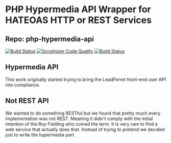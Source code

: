 # PHP Hypermedia API Wrapper for HATEOAS HTTP or REST Services
## Repo: php-hypermedia-api

[![Build Status](https://travis-ci.org/solvire/php-hypermedia-api.svg?branch=master)](https://travis-ci.org/solvire/php-hypermedia-api)
[![Scrutinizer Code Quality](https://scrutinizer-ci.com/g/solvire/common-utilities/badges/quality-score.png?b=master)](https://scrutinizer-ci.com/g/solvire/common-utilities/?branch=master)
[![Build Status](https://scrutinizer-ci.com/g/solvire/common-utilities/badges/build.png?b=master)](https://scrutinizer-ci.com/g/solvire/common-utilities/build-status/master)


## Hypermedia API 

This work originally started trying to bring the LeadFerret front-end user API into compliance. 

## Not REST API

We wanted to do something RESTful but we found that pretty much every implementation was not REST.  Meaning it didn't comply with the initial intention of the Roy Fielding who coined the term. It is very rare to find a web service that actually does that.  Instead of trying to pretend we decided just to write the hypermedia part.  


